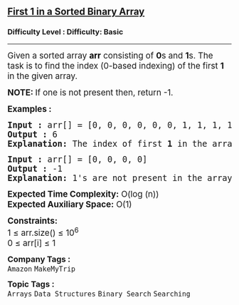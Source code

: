 <h2><a href="https://www.geeksforgeeks.org/problems/index-of-first-1-in-a-sorted-array-of-0s-and-1s4048/1?page=1&sortBy=difficulty">First 1 in a Sorted Binary Array</a></h2><h3>Difficulty Level : Difficulty: Basic</h3><hr><div class="problems_problem_content__Xm_eO"><p><span style="font-size: 14pt;">Given a sorted array <strong><span style="color: #000000;">arr</span></strong> consisting of <strong>0</strong>s and <strong>1</strong>s. The task is to find the index&nbsp;</span><span style="font-size: 14pt;">(0-based indexing)</span><span style="font-size: 14pt;"> of the first <strong>1</strong> in the given array. </span></p>
<p><span style="font-size: 14pt;"><strong>NOTE: </strong>If one is not present then, return -1.</span></p>
<p><span style="font-size: 14pt;"><strong>Examples :</strong></span></p>
<pre><span style="font-size: 14pt;"><strong>Input : </strong>arr[] = [0, 0, 0, 0, 0, 0, 1, 1, 1, 1]
<strong>Output : </strong>6
<strong>Explanation: </strong>The index of first <strong>1</strong> in the array is 6.
</span></pre>
<pre><span style="font-size: 14pt;"><strong>Input : </strong>arr[] = [0, 0, 0, 0]
<strong>Output :</strong> -1
<strong>Explanation: </strong>1's are not present in the array.</span></pre>
<p><span style="font-size: 14pt;"><strong>Expected Time Complexity:</strong> O(log (n))<br><strong>Expected Auxiliary Space:</strong> O(1)</span></p>
<p><span style="font-size: 14pt;"><strong>Constraints:</strong><br>1 ≤ arr.size() ≤ 10<sup>6</sup><br>0 ≤ arr[i] ≤ 1</span></p></div><p><span style=font-size:18px><strong>Company Tags : </strong><br><code>Amazon</code>&nbsp;<code>MakeMyTrip</code>&nbsp;<br><p><span style=font-size:18px><strong>Topic Tags : </strong><br><code>Arrays</code>&nbsp;<code>Data Structures</code>&nbsp;<code>Binary Search</code>&nbsp;<code>Searching</code>&nbsp;